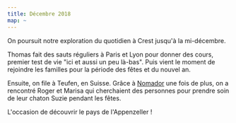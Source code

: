 ```yaml
---
title: Décembre 2018
map: ~
---
```


On poursuit notre exploration du quotidien à Crest jusqu'à la mi-décembre.

Thomas fait des sauts réguliers à Paris et Lyon pour donner des cours, premier test de vie "ici et aussi un peu là-bas".
Puis vient le moment de rejoindre les familles pour la période des fêtes et du nouvel an.

Ensuite, on file à Teufen, en Suisse.
Grâce à [Nomador](http://nomador.com/) une fois de plus, on a rencontré Roger et Marisa qui cherchaient des personnes pour prendre soin de leur chaton Suzie pendant les fêtes.

L'occasion de découvrir le pays de l'Appenzeller !
